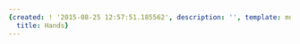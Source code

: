 ```yaml
---
{created: ! '2015-08-25 12:57:51.185562', description: '', template: muscle.html,
  title: Hands}
---
```

